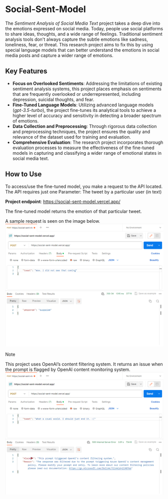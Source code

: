 # Social-Sent-Model
The *Sentiment Analysis of Social Media Text* project takes a deep dive into the emotions expressed on social media. Today, people use social platforms to share ideas, thoughts, and a wide range of feelings. Traditional sentiment analysis tools don't always capture the subtle emotions like sadness, loneliness, fear, or threat. This research project aims to fix this by using special language models that can better understand the emotions in social media posts and capture a wider range of emotions.

## Key Features
- **Focus on Overlooked Sentiments**: Addressing the limitations of existing sentiment analysis systems, this project places emphasis on sentiments that are frequently overlooked or underrepresented, including depression, suicidal thoughts, and fear.
- **Fine-Tuned Language Models**: Utilizing advanced language models (*gpt-3.5-turbo*), the project fine-tunes its analytical tools to achieve a higher level of accuracy and sensitivity in detecting a broader spectrum of emotions.
- **Data Collection and Preprocessing**: Through rigorous data collection and preprocessing techniques, the project ensures the quality and relevance of the dataset used for training and evaluation.
- **Comprehensive Evaluation**: The research project incorporates thorough evaluation processes to measure the effectiveness of the fine-tuned models in capturing and classifying a wider range of emotional states in social media text.

## How to Use
To access/use the  fine-tuned model, you make a request to the API located.
The API requires just one Parameter:
The tweet by a particular user (in text)

**Project endpoint**: https://social-sent-model.vercel.app/

The fine-tuned model returns the emotion of that particular tweet.


A sample request is seen on the image below.
![Screenshot of a request made.](https://github.com/EddyEjembi/Social-Sent-Model/blob/master/post_I.png)

> [!NOTE]
> This project uses OpenAI’s content filtering system. It returns an issue when the prompt is flagged by OpenAI content monitoring system.
> ![Screenshot of a request made.](https://github.com/EddyEjembi/Social-Sent-Model/blob/master/post_II.png)
